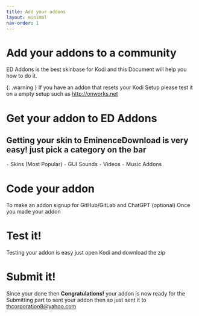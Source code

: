 ```yaml
---
title: Add your addons
layout: minimal
nav-order: 1
---
```


# Add your addons to a community 
ED Addons is the best skinbase for Kodi and
this Document will help you how to do it.

{: .warning } 
If you have an addon that resets your Kodi Setup
please test it on a empty setup such as http://onworks.net

# Get your addon to ED Addons
Getting your skin to EminenceDownload is very easy!
just pick a category on the bar
---

`-` Skins (Most Popular)
`-` GUI Sounds
`-` Videos
`-` Music Addons
# Code your addon 
To make an addon signup for GitHub/GitLab and ChatGPT (optional)
Once you made your addon
# Test it!
Testing your addon is easy just open Kodi and download the zip
# Submit it!
Since your done then **Congratulations!** your addon is now ready for the Submitting part to sent your addon then so just sent it to thcorporation8@yahoo.com 

